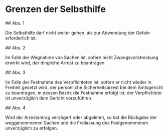 # Grenzen der Selbsthilfe



\#\# Abs. 1

 Die Selbsthilfe darf nicht weiter gehen, als zur Abwendung der Gefahr erforderlich ist.

\#\# Abs. 2

 Im Falle der Wegnahme von Sachen ist, sofern nicht Zwangsvollstreckung erwirkt wird, der dingliche Arrest zu beantragen.

\#\# Abs. 3

 Im Falle der Festnahme des Verpflichteten ist, sofern er nicht wieder in Freiheit gesetzt wird, der persönliche Sicherheitsarrest bei dem Amtsgericht zu beantragen, in dessen Bezirk die Festnahme erfolgt ist; der Verpflichtete ist unverzüglich dem Gericht vorzuführen.

\#\# Abs. 4

 Wird der Arrestantrag verzögert oder abgelehnt, so hat die Rückgabe der weggenommenen Sachen und die Freilassung des Festgenommenen unverzüglich zu erfolgen. 

